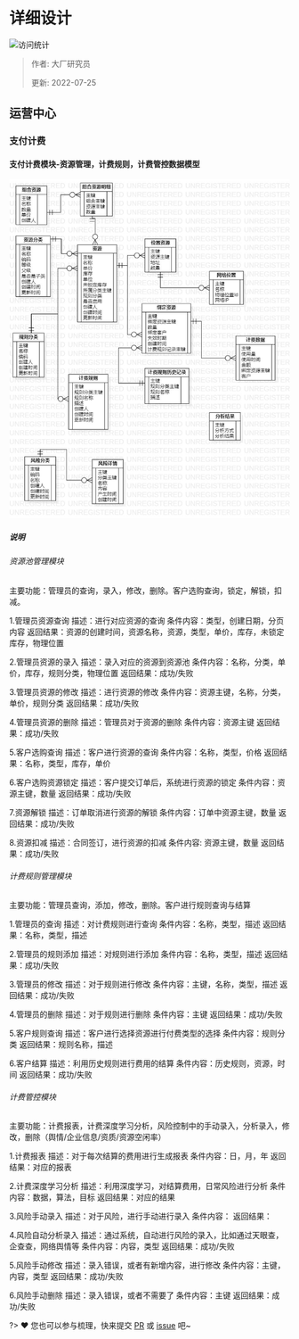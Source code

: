# 详细设计

![访问统计](https://visitor-badge.glitch.me/badge?page_id=senlypan.cloudgaming.03-detailed-design&left_color=blue&right_color=red)

> 作者: 大厂研究员
>
> 更新: 2022-07-25


## 运营中心
### 支付计费

#### 支付计费模块-资源管理，计费规则，计费管控数据模型

![](../_media/image/03-outline-design/pay-charge-data-model-001.jpg)
##### 说明

###### 资源池管理模块

主要功能：管理员的查询，录入，修改，删除。客户选购查询，锁定，解锁，扣减。

1.管理员资源查询
描述：进行对应资源的查询
条件内容：类型，创建日期，分页内容
返回结果：资源的创建时间，资源名称，资源，类型，单价，库存，未锁定库存，物理位置

2.管理员资源的录入
描述：录入对应的资源到资源池
条件内容：名称，分类，单价，库存，规则分类，物理位置
返回结果：成功/失败

3.管理员资源的修改
描述：进行资源的修改
条件内容：资源主键，名称，分类，单价，规则分类
返回结果：成功/失败

4.管理员资源的删除
描述：管理员对于资源的删除
条件内容：资源主键
返回结果：成功/失败

5.客户选购查询
描述：客户进行资源的查询
条件内容：名称，类型，价格
返回结果：名称，类型，库存，单价

6.客户选购资源锁定
描述：客户提交订单后，系统进行资源的锁定
条件内容：资源主键，数量
返回结果：成功/失败

7.资源解锁
描述：订单取消进行资源的解锁
条件内容：订单中资源主键，数量
返回结果：成功/失败

8.资源扣减
描述：合同签订，进行资源的扣减
条件内容: 资源主键，数量
返回结果：成功/失败
###### 计费规则管理模块

主要功能：管理员查询，添加，修改，删除。客户进行规则查询与结算

1.管理员的查询
描述：对计费规则进行查询
条件内容：名称，类型，描述
返回结果：名称，类型，描述

2.管理员的规则添加
描述：对规则进行添加
条件内容：名称，类型，描述
返回结果：成功/失败

3.管理员的修改
描述：对于规则进行修改
条件内容：主键，名称，类型，描述
返回结果：成功/失败

4.管理员的删除
描述：对于规则进行删除
条件内容：主键
返回结果：成功/失败

5.客户规则查询
描述：客户进行选择资源进行付费类型的选择
条件内容：规则分类
返回结果：规则名称，描述

6.客户结算
描述：利用历史规则进行费用的结算
条件内容：历史规则，资源，时间
返回结果：成功/失败
###### 计费管控模块

主要功能：计费报表，计费深度学习分析，风险控制中的手动录入，分析录入，修改，删除（舆情/企业信息/资质/资源空闲率）

1.计费报表
描述：对于每次结算的费用进行生成报表
条件内容：日，月，年
返回结果：对应的报表

2.计费深度学习分析
描述：利用深度学习，对结算费用，日常风险进行分析
条件内容：数据，算法，目标
返回结果：对应的结果

3.风险手动录入
描述：对于风险，进行手动进行录入
条件内容：
返回结果：

4.风险自动分析录入
描述：通过系统，自动进行风险的录入，比如通过天眼查，企查查，网络舆情等
条件内容：内容，类型
返回结果：成功/失败

5.风险手动修改
描述：录入错误，或者有新增内容，进行修改
条件内容：主键，内容，类型
返回结果：成功/失败

6.风险手动删除
描述：录入错误，或者不需要了
条件内容：主键
返回结果：成功/失败


 
?> ❤️ 您也可以参与梳理，快来提交 [PR](https://github.com/senlypan/cloudgaming-docs/pulls) 或 [issue](https://github.com/senlypan/cloudgaming-docs/issues) 吧~




